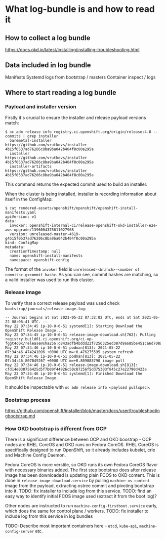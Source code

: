 # What log-bundle is and how to read it

## How to collect a log bundle

https://docs.okd.io/latest/installing/installing-troubleshooting.html

## Data included in log bundle

Manifests
Systemd logs from bootstrap / masters
Container inspect / logs

## Where to start reading a log bundle

### Payload and installer version
Firstly it's crucial to ensure the installer and release payload versions match:
```
$ oc adm release info registry.ci.openshift.org/origin/release:4.8 --commits | grep installer
  baremetal-installer                            https://github.com/vrutkovs/installer                                       4b15f0537ad76206c8ba9ba042b404f8c00a295a
  installer                                      https://github.com/vrutkovs/installer                                       4b15f0537ad76206c8ba9ba042b404f8c00a295a
  installer-artifacts                            https://github.com/vrutkovs/installer                                       4b15f0537ad76206c8ba9ba042b404f8c00a295a
```
This command returns the expected commit used to build an installer.

When the cluster is being installed, installer is recording information about itself in the ConfigMap:
```
$ cat rendered-assets/openshift/openshift/openshift-install-manifests.yaml
apiVersion: v1
data:
  invoker: openshift-internal-ci/release-openshift-okd-installer-e2e-aws-upgrade/1396004378611027968
  version: unreleased-master-4619-g4b15f0537ad76206c8ba9ba042b404f8c00a295a
kind: ConfigMap
metadata:
  creationTimestamp: null
  name: openshift-install-manifests
  namespace: openshift-config
```

The format of the `invoker` field is `unreleased-<branch>-<number of commits>-g<commit hash>`. As you can see,
commit hashes are matching, so a valid installer was used to run this cluster.

### Release image

To verify that a correct release payload was used check `bootstrap/journals/release-image.log`:
```
-- Journal begins at Sat 2021-05-22 07:32:02 UTC, ends at Sat 2021-05-22 08:06:41 UTC. --
May 22 07:34:45 ip-10-0-6-51 systemd[1]: Starting Download the OpenShift Release Image...
May 22 07:34:45 ip-10-0-6-51 release-image-download.sh[762]: Pulling registry.build01.ci.openshift.org/ci-op-fggt4c0x/release@sha256:c843adfb4bddd22f7256325ed387d9a685be451ca6d708a56ecb8e8a738b7892...
May 22 07:34:46 ip-10-0-6-51 podman[813]: 2021-05-22 07:34:46.474241096 +0000 UTC m=+0.476275595 system refresh
May 22 07:34:46 ip-10-0-6-51 podman[813]: 2021-05-22 07:34:46.807049267 +0000 UTC m=+0.809083790 image pull  
May 22 07:34:46 ip-10-0-6-51 release-image-download.sh[813]: cfd14e030756425d5f7b09f44926c50c87256f5dd75303f845c27e22790d423e
May 22 07:34:46 ip-10-0-6-51 systemd[1]: Finished Download the OpenShift Release Image.
```

It should be inspectable with `oc adm release info <payload pullspec>`.

### Bootstrap process

https://github.com/openshift/installer/blob/master/docs/user/troubleshootingbootstrap.md

### How OKD bootstrap is different from OCP
There is a significant difference between OCP and OKD boostrap - OCP nodes are RHEL CoreOS and OKD runs on Fedora CoreOS.
RHEL CoreOS is specifically designed to run OpenShift, so it already includes kubelet, crio and Machine Config Daemon.

Fedora CoreOS is more verstile, so OKD runs its own Fedora CoreOS flavor with necessary binaries added. The first step bootstrap
does after release image has been downloaded is updating plain FCOS to OKD content.
This is done in `release-image-download.service` by pulling `machine-os-content` image from 
the payload, extracting ostree commit and pivoting bootstrap into it.
TODO: fix installer to include log from this service.
TODO: find an easy way to identify initial FCOS image used (extract it from the boot log)?

Other nodes are instructed to run `machine-config-firstboot.service` early, which does the same for control plane / workers.
TODO: fix installer to include log from this service in log bundles

TODO: Describe most important containers here - `etcd`, `kube-api`, `machine-config-server` etc.
